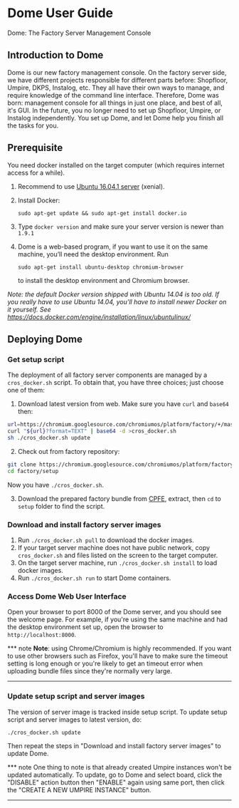 # Dome User Guide

Dome: The Factory Server Management Console

## Introduction to Dome

Dome is our new factory management console. On the factory server side, we have
different projects responsible for different parts before: Shopfloor, Umpire,
DKPS, Instalog, etc. They all have their own ways to manage, and require
knowledge of the command line interface. Therefore, Dome was born: management
console for all things in just one place, and best of all, it's GUI. In the
future, you no longer need to set up Shopfloor, Umpire, or Instalog
independently. You set up Dome, and let Dome help you finish all the tasks for
you.

## Prerequisite

You need docker installed on the target computer (which requires internet
access for a while).

1. Recommend to use [Ubuntu 16.04.1 server](
   http://releases.ubuntu.com/16.04/ubuntu-16.04.1-server-amd64.iso) (xenial).

2. Install Docker:

   ```shell
   sudo apt-get update && sudo apt-get install docker.io
   ```

3. Type `docker version` and make sure your server version is newer than `1.9.1`

4. Dome is a web-based program, if you want to use it on the same machine,
   you’ll need the desktop environment. Run

   ```shell
   sudo apt-get install ubuntu-desktop chromium-browser
   ```

   to install the desktop environment and Chromium browser.

*Note: the default Docker version shipped with Ubuntu 14.04 is too old. If you
really have to use Ubuntu 14.04, you'll have to install newer Docker on it
yourself. See https://docs.docker.com/engine/installation/linux/ubuntulinux/*

## Deploying Dome

### Get setup script

The deployment of all factory server components are managed by a
`cros_docker.sh` script. To obtain that, you have three choices; just choose one
of them:

1. Download latest version from web. Make sure you have `curl` and `base64`
   then:
```sh
url=https://chromium.googlesource.com/chromiumos/platform/factory/+/master/setup/cros_docker.sh
curl "${url}?format=TEXT" | base64 -d >cros_docker.sh
sh ./cros_docker.sh update
```

2. Check out from factory repository:
```sh
git clone https://chromium.googlesource.com/chromiumos/platform/factory
cd factory/setup
```
   Now you have `./cros_docker.sh`.

3. Download the prepared factory bundle from
    [CPFE](https://www.google.com/chromeos/partner/fe/#home), extract, then
    `cd` to `setup` folder to find the script.

### Download and install factory server images
1.  Run `./cros_docker.sh pull` to download the docker images.
2.  If your target server machine does not have public network, copy
    `cros_docker.sh` and files listed on the screen to the target computer.
3.  On the target server machine, run `./cros_docker.sh install` to load docker
    images.
4.  Run `./cros_docker.sh run` to start Dome containers.

### Access Dome Web User Interface
Open your browser to port 8000 of the Dome server, and you should see the
welcome page. For example, if you're using the same machine and had the desktop
environment set up, open the browser to `http://localhost:8000`.

*** note
**Note**: using Chrome/Chromium is highly recommended. If you want to use other
browsers such as Firefox, you'll have to make sure the timeout setting is long
enough or you're likely to get an timeout error when uploading bundle files
since they're normally very large.
***

### Update setup script and server images
The version of server image is tracked inside setup script. To update setup
script and server images to latest version, do:
```sh
./cros_docker.sh update
```
Then repeat the steps in "Download and install factory server images" to update
Dome.

*** note
One thing to note is that already created Umpire instances won't be updated
automatically. To update, go to Dome and select board, click the "DISABLE"
action button then "ENABLE" again using same port, then click the "CREATE A NEW
UMPIRE INSTANCE" button.
***
